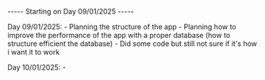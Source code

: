 ----- Starting on Day 09/01/2025 -----

Day 09/01/2025:
	- Planning the structure of the app
	- Planning how to improve the performance of the app with a
	  proper database (how to structure efficient the database)
	- Did some code but still not sure if it's how i want it
	  to work

Day 10/01/2025:
	-